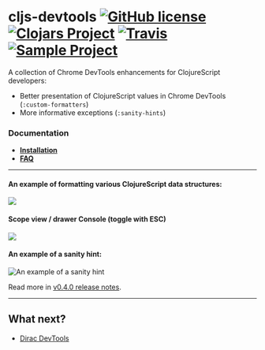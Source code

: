 # cljs-devtools [![GitHub license](https://img.shields.io/github/license/binaryage/cljs-devtools.svg)](license.txt) [![Clojars Project](https://img.shields.io/clojars/v/binaryage/devtools.svg)](https://clojars.org/binaryage/devtools) [![Travis](https://img.shields.io/travis/binaryage/cljs-devtools.svg)](https://travis-ci.org/binaryage/cljs-devtools) [![Sample Project](https://img.shields.io/badge/project-example-ff69b4.svg)](https://github.com/binaryage/cljs-devtools-sample)

A collection of Chrome DevTools enhancements for ClojureScript developers:

  * Better presentation of ClojureScript values in Chrome DevTools (`:custom-formatters`)
  * More informative exceptions (`:sanity-hints`)

### Documentation

* [**Installation**](docs/install.md)
* [**FAQ**](docs/faq.md)

---

#### An example of formatting various ClojureScript data structures:

![](https://dl.dropboxusercontent.com/u/559047/cljs-devtools-sample-full.png)

#### Scope view / drawer Console (toggle with ESC)

![](https://dl.dropboxusercontent.com/u/559047/cljs-devtools-scope.png)

#### An example of a sanity hint:

![An example of a sanity hint](https://dl.dropboxusercontent.com/u/559047/cljs-devtools-sanity-hint.png)

Read more in [v0.4.0 release notes](https://github.com/binaryage/cljs-devtools/releases/tag/v0.4.0).

---

## What next?

  * [Dirac DevTools](https://github.com/binaryage/dirac)